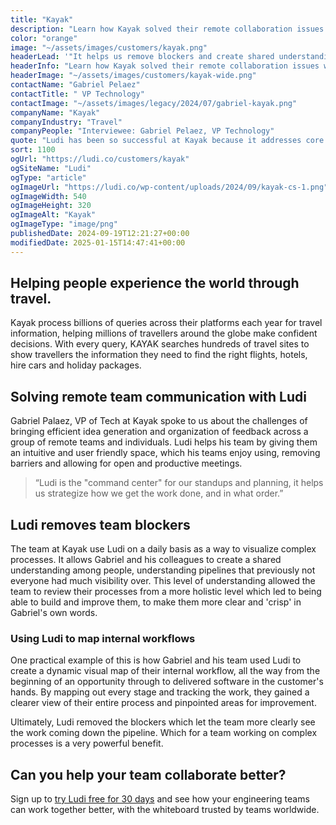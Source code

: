 ```yaml
---
title: "Kayak"
description: "Learn how Kayak solved their remote collaboration issues with Ludi."
color: "orange"
image: "~/assets/images/customers/kayak.png"
headerLead: '"It helps us remove blockers and create shared understanding amongst the team"'
headerInfo: "Learn how Kayak solved their remote collaboration issues with Ludi."
headerImage: "~/assets/images/customers/kayak-wide.png"
contactName: "Gabriel Pelaez"
contactTitle: " VP Technology"
contactImage: "~/assets/images/legacy/2024/07/gabriel-kayak.png"
companyName: "Kayak"
companyIndustry: "Travel"
companyPeople: "Interviewee: Gabriel Pelaez, VP Technology"
quote: "Ludi has been so successful at Kayak because it addresses core problems around communication barriers in remote teams and remote individuals. Efficient idea generation and organizational feedback is done very easily in Ludi."
sort: 1100
ogUrl: "https://ludi.co/customers/kayak"
ogSiteName: "Ludi"
ogType: "article"
ogImageUrl: "https://ludi.co/wp-content/uploads/2024/09/kayak-cs-1.png"
ogImageWidth: 540
ogImageHeight: 320
ogImageAlt: "Kayak"
ogImageType: "image/png"
publishedDate: 2024-09-19T12:21:27+00:00
modifiedDate: 2025-01-15T14:47:41+00:00
---
```


## Helping people experience the world through travel.

Kayak process billions of queries across their platforms each year for travel information, helping millions of travellers around the globe make confident decisions. With every query, KAYAK searches hundreds of travel sites to show travellers the information they need to find the right flights, hotels, hire cars and holiday packages.

## Solving remote team communication with Ludi

Gabriel Palaez, VP of Tech at Kayak spoke to us about the challenges of bringing efficient idea generation and organization of feedback across a group of remote teams and individuals. Ludi helps his team by giving them an intuitive and user friendly space, which his teams enjoy using, removing barriers and allowing for open and productive meetings.

> “Ludi is the "command center" for our standups and planning, it helps us strategize how we get the work done, and in what order.”

## Ludi removes team blockers

The team at Kayak use Ludi on a daily basis as a way to visualize complex processes. It allows Gabriel and his colleagues to create a shared understanding among people, understanding pipelines that previously not everyone had much visibility over. This level of understanding allowed the team to review their processes from a more holistic level which led to being able to build and improve them, to make them more clear and 'crisp' in Gabriel's own words.

### Using Ludi to map internal workflows

One practical example of this is how Gabriel and his team used Ludi to create a dynamic visual map of their internal workflow, all the way from the beginning of an opportunity through to delivered software in the customer's hands. By mapping out every stage and tracking the work, they gained a clearer view of their entire process and pinpointed areas for improvement.

Ultimately, Ludi removed the blockers which let the team more clearly see the work coming down the pipeline. Which for a team working on complex processes is a very powerful benefit.

## Can you help your team collaborate better?

Sign up to [try Ludi free for 30 days](https://ludi.co/account/register) and see how your engineering teams can work together better, with the whiteboard trusted by teams worldwide.
